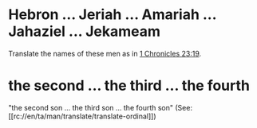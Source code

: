 # Hebron ... Jeriah ... Amariah ... Jahaziel ... Jekameam

Translate the names of these men as in [1 Chronicles 23:19](../23/19.md).

# the second ... the third ... the fourth

"the second son ... the third son ... the fourth son" (See: [[rc://en/ta/man/translate/translate-ordinal]])

